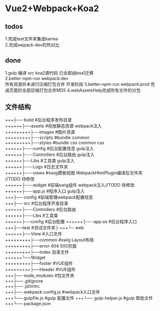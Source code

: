 # Vue2+Webpack+Koa2    
## todos    
1.完成test文件夹集成karma  
2.完成wepack-dev的热对比  
## done 
1.gulp 编译 src koa2源代码 已全部由koa1迁移    
2.better-npm-run webpack:dev    
  所有资源并未进行压缩打包合并 开发阶段
3.better-npm-run webpack:prod
完成页面的全部压缩打包合并MD5
4.webAssetsHelp完成所有文件的分包    
## 文件结构
+++├── build                #后台程序发布目录    
++++++├──assets         #存放静态资源 webpack注入       
+++++++++├---images        #图片资源     
+++++++++├---scripts       #bundle common        
+++++++++├---styles        #bundle css common css        
++++++├----config          #后台配置信息 gulp注入  
++++++├----Controllers     #后台路由     gulp注入     
++++++├---Libs            #工具类     gulp注入     
++++++├----Logs            #日志文件夹          
++++++├----views           #swig模板视图 WebpackHtmlPlugin编译后文件夹 //TODO 待修改  
++++++├----widget          #前端swig组件 webpack注入//TODO 待修改             
++++++├----app.js          #程序入口   gulp注入            
+++├── config                #前端管理webpack配置信息  
+++├── src                  #后台程序开发目录  
++++++├----Controllers       #后台路由  
++++++├----Libs            #工具类          
++++++├---config         #后台配置
++++++├----app.es         #后台程序入口   
+++├──test   #测试文件夹├
+++└─ web  
++++++├──View        #入口文件  
+++++++++├──common #swig Layout布局  
+++++++++├──error  404 500页面  
+++++++++├──Index  目录文件  
++++++└──Widget   
+++++++++├──footer #VUE组件  
+++++++++├──Header #VUE组件  
+++├── node_modules        #包文件夹  
+++├── .gitignore     
+++├── .jshintrc      
+++├── webpack.config.js   #webpack入口文件  
+++└── gulpfile.js #gulp 配置文件
+++└── gulp-helper.js #gulp 帮助文件 
+++└── package.json  
    